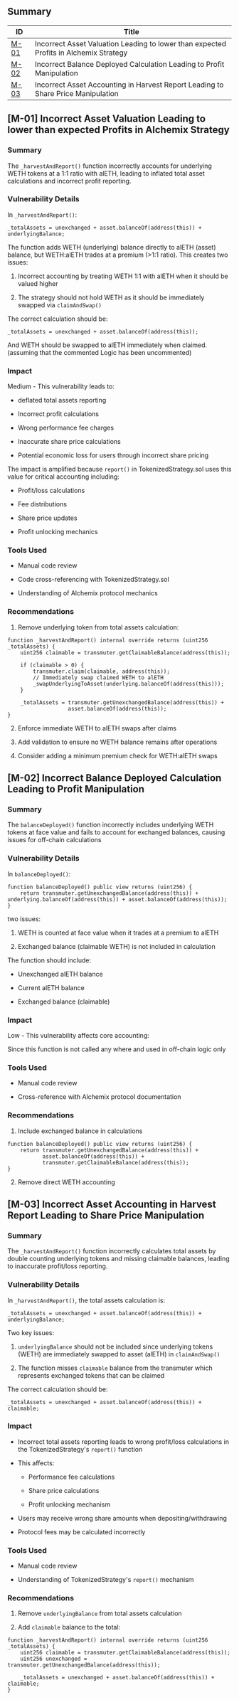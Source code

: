 ## Summary

| ID                                                                                                  | Title                                                                                 |
| --------------------------------------------------------------------------------------------------- | ------------------------------------------------------------------------------------- |
| [M-01](#m-01-incorrect-asset-valuation-leading-to-lower-than-expected-profits-in-alchemix-strategy) | Incorrect Asset Valuation Leading to lower than expected Profits in Alchemix Strategy |
| [M-02](#m-02-incorrect-balance-deployed-calculation-leading-to-profit-manipulation)                 | Incorrect Balance Deployed Calculation Leading to Profit Manipulation                 |
| [M-03](#m-03-incorrect-asset-accounting-in-harvest-report-leading-to-share-price-manipulation)      | Incorrect Asset Accounting in Harvest Report Leading to Share Price Manipulation      |

## [M-01] Incorrect Asset Valuation Leading to lower than expected Profits in Alchemix Strategy
### Summary

The `_harvestAndReport()` function incorrectly accounts for underlying WETH tokens at a 1:1 ratio with alETH, leading to inflated total asset calculations and incorrect profit reporting.

### Vulnerability Details

In `_harvestAndReport()`:

```
_totalAssets = unexchanged + asset.balanceOf(address(this)) + underlyingBalance;
```

The function adds WETH (underlying) balance directly to alETH (asset) balance, but WETH:alETH trades at a premium (>1:1 ratio). This creates two issues:

1. Incorrect accounting by treating WETH 1:1 with alETH when it should be valued higher
    
2. The strategy should not hold WETH as it should be immediately swapped via `claimAndSwap()`
    

The correct calculation should be:

```solidity
_totalAssets = unexchanged + asset.balanceOf(address(this));
```

And WETH should be swapped to alETH immediately when claimed. (assuming that the commented Logic has been uncommented)

### Impact

Medium - This vulnerability leads to:

- deflated total assets reporting
    
- Incorrect profit calculations
    
- Wrong performance fee charges
    
- Inaccurate share price calculations
    
- Potential economic loss for users through incorrect share pricing
    

The impact is amplified because `report()` in TokenizedStrategy.sol uses this value for critical accounting including:

- Profit/loss calculations
    
- Fee distributions
    
- Share price updates
    
- Profit unlocking mechanics
    

### Tools Used

- Manual code review
    
- Code cross-referencing with TokenizedStrategy.sol
    
- Understanding of Alchemix protocol mechanics
    

### Recommendations

1. Remove underlying token from total assets calculation:
    

```solidity
function _harvestAndReport() internal override returns (uint256 _totalAssets) {
    uint256 claimable = transmuter.getClaimableBalance(address(this));
    
    if (claimable > 0) {
        transmuter.claim(claimable, address(this));
        // Immediately swap claimed WETH to alETH
        _swapUnderlyingToAsset(underlying.balanceOf(address(this)));
    }

    _totalAssets = transmuter.getUnexchangedBalance(address(this)) + 
                   asset.balanceOf(address(this));
}
```

2. Enforce immediate WETH to alETH swaps after claims
    
3. Add validation to ensure no WETH balance remains after operations
    
4. Consider adding a minimum premium check for WETH:alETH swaps
   
## [M-02] Incorrect Balance Deployed Calculation Leading to Profit Manipulation
### Summary

The `balanceDeployed()` function incorrectly includes underlying WETH tokens at face value and fails to account for exchanged balances, causing issues for off-chain calculations

### Vulnerability Details

In `balanceDeployed()`:

```solidity
function balanceDeployed() public view returns (uint256) {
    return transmuter.getUnexchangedBalance(address(this)) + underlying.balanceOf(address(this)) + asset.balanceOf(address(this));
}
```

two issues:

1. WETH is counted at face value when it trades at a premium to alETH
    
2. Exchanged balance (claimable WETH) is not included in calculation
    

The function should include:

- Unexchanged alETH balance
    
- Current alETH balance
    
- Exchanged balance (claimable)
    

### Impact

Low - This vulnerability affects core accounting:

Since this function is not called any where and used in off-chain logic only

### Tools Used

- Manual code review
    
- Cross-reference with Alchemix protocol documentation
    

### Recommendations

1. Include exchanged balance in calculations
    
```solidity
function balanceDeployed() public view returns (uint256) {
    return transmuter.getUnexchangedBalance(address(this)) + 
           asset.balanceOf(address(this)) +
           transmuter.getClaimableBalance(address(this));
}
```

2. Remove direct WETH accounting
   
## [M-03] Incorrect Asset Accounting in Harvest Report Leading to Share Price Manipulation
### Summary

The `_harvestAndReport()` function incorrectly calculates total assets by double counting underlying tokens and missing claimable balances, leading to inaccurate profit/loss reporting.

### Vulnerability Details

In `_harvestAndReport()`, the total assets calculation is:

```solidity
_totalAssets = unexchanged + asset.balanceOf(address(this)) + underlyingBalance;
```

Two key issues:

1. `underlyingBalance` should not be included since underlying tokens (WETH) are immediately swapped to asset (alETH) in `claimAndSwap()`
    
2. The function misses `claimable` balance from the transmuter which represents exchanged tokens that can be claimed
    

The correct calculation should be:

```solidity
_totalAssets = unexchanged + asset.balanceOf(address(this)) + claimable;
```

### Impact

- Incorrect total assets reporting leads to wrong profit/loss calculations in the TokenizedStrategy's `report()` function
    
- This affects:
    
    - Performance fee calculations
        
    - Share price calculations
        
    - Profit unlocking mechanism
        
- Users may receive wrong share amounts when depositing/withdrawing
    
- Protocol fees may be calculated incorrectly
    

### Tools Used

- Manual code review
    
- Understanding of TokenizedStrategy's `report()` mechanism
    

### Recommendations

1. Remove `underlyingBalance` from total assets calculation
    
2. Add `claimable` balance to the total:
    

```solidity
function _harvestAndReport() internal override returns (uint256 _totalAssets) {
    uint256 claimable = transmuter.getClaimableBalance(address(this));
    uint256 unexchanged = transmuter.getUnexchangedBalance(address(this));
    
    _totalAssets = unexchanged + asset.balanceOf(address(this)) + claimable;
}
```

